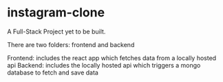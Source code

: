 # instagram-clone
A Full-Stack Project yet to be built.

There are two folders:
frontend and backend

Frontend: includes the react app which fetches data from a locally hosted api
Backend: includes the locally hosted api which triggers a mongo database to fetch and save data
